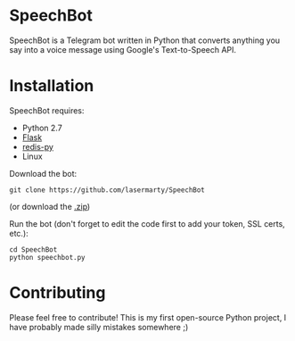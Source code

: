 SpeechBot
=

SpeechBot is a Telegram bot written in Python that converts anything you say into a voice message using Google's Text-to-Speech API.

Installation
=

SpeechBot requires:
  - Python 2.7
  - [Flask](http://flask.pocoo.org/docs/0.10/)
  - [redis-py](https://github.com/andymccurdy/redis-py)
  - Linux

Download the bot:
```
git clone https://github.com/lasermarty/SpeechBot
```
(or download the [.zip](https://github.com/martijnrondeel/SpeechBot/archive/master.zip))

Run the bot (don't forget to edit the code first to add your token, SSL certs, etc.):
```
cd SpeechBot
python speechbot.py
```

Contributing
=

Please feel free to contribute! This is my first open-source Python project, I have probably made silly mistakes somewhere ;)
